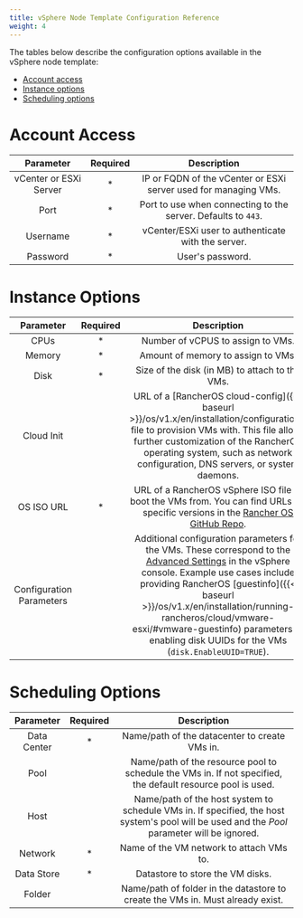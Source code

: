 ```yaml
---
title: vSphere Node Template Configuration Reference
weight: 4
---
```


The tables below describe the configuration options available in the vSphere node template:

- [Account access](#account-access)
- [Instance options](#instance-options)
- [Scheduling options](#scheduling-options)

# Account Access

| Parameter                | Required | Description |
|:------------------------:|:--------:|:------------------------------------------------------------:|
| vCenter or ESXi Server   |   *      | IP or FQDN of the vCenter or ESXi server used for managing VMs. |
| Port                     |   *      | Port to use when connecting to the server. Defaults to `443`.  |
| Username                 |   *      | vCenter/ESXi user to authenticate with the server. |
| Password                 |   *      | User's password. |

# Instance Options

| Parameter                | Required | Description |
|:------------------------:|:--------:|:------------------------------------------------------------:|
| CPUs                     |   *      | Number of vCPUS to assign to VMs. |
| Memory                   |   *      | Amount of memory to assign to VMs.  |
| Disk                     |   *      | Size of the disk (in MB) to attach to the VMs. |
| Cloud Init               |          | URL of a [RancherOS cloud-config]({{< baseurl >}}/os/v1.x/en/installation/configuration/) file to provision VMs with. This file allows further customization of the RancherOS operating system, such as network configuration, DNS servers, or system daemons.|
| OS ISO URL               |   *      | URL of a RancherOS vSphere ISO file to boot the VMs from. You can find URLs for specific versions in the [Rancher OS GitHub Repo](https://github.com/rancher/os). |
| Configuration Parameters |          | Additional configuration parameters for the VMs. These correspond to the [Advanced Settings](https://kb.vmware.com/s/article/1016098) in the vSphere console. Example use cases include providing RancherOS [guestinfo]({{< baseurl >}}/os/v1.x/en/installation/running-rancheros/cloud/vmware-esxi/#vmware-guestinfo) parameters or enabling disk UUIDs for the VMs (`disk.EnableUUID=TRUE`). |

# Scheduling Options

| Parameter                | Required | Description |
|:------------------------:|:--------:|:------------------------------------------------------------:|
| Data Center              |   *      | Name/path of the datacenter to create VMs in.          |
| Pool                     |          | Name/path of the resource pool to schedule the VMs in. If not specified, the default resource pool is used.  |
| Host                     |          | Name/path of the host system to schedule VMs in. If specified, the host system's pool will be used and the *Pool* parameter will be ignored. |
| Network                  |   *      | Name of the VM network to attach VMs to. |
| Data Store               |   *      | Datastore to store the VM disks. |
| Folder                   |          | Name/path of folder in the datastore to create the VMs in. Must already exist. |
